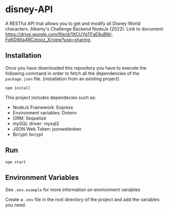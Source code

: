 # disney-API
A RESTful API that allows you to get and modify all Disney World characters. Alkemy's Challenge Backend NodeJs (2022). Link to document: https://drive.google.com/file/d/1XCUYgTFaE9uBNI-FqKDWIa4RCztooz_X/view?usp=sharing.

## Installation

Once you have downloaded this repository you have to execute the following command in order to fetch all the dependencies of the `package.json` file. (installation from an existing project)

```
npm install
```

This project includes dependecies such as:
- NodeJs Framework: Express
- Environment variables: Dotenv
- ORM: Sequelize
- mySQL driver: mysql2
- JSON Web Token: jsonwebtoken
- Bcrypt: bcrypt

## Run

```
npm start
```

## Environment Variables

See `.env.example` for more information on environment variables

Create a `.env` file in the root directory of the project and add the variables you need.